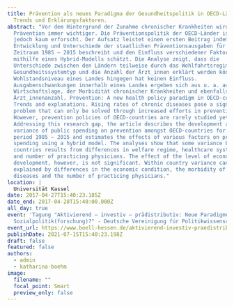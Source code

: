 ```yaml
---
title: Prävention als neues Paradigma der Gesundheitspolitik in OECD-Ländern?
  Trends und Erklärungsfaktoren.
abstract: "Vor dem Hintergrund der Zunahme chronischer Krankheiten wird
  Prävention immer wichtiger. Die Präventionspolitik der OECD-Länder ist bislang
  jedoch kaum erforscht. Der Aufsatz leistet einen ersten Beitrag indem er die
  Entwicklung und Unterschiede der staatlichen Präventionsausgaben für den
  Zeitraum 1985 – 2015 beschreibt und den Einfluss verschiedener Faktoren
  mithilfe eines Hybrid-Modells schätzt. Die Analyse zeigt, dass die
  Unterschiede zwischen den Ländern teilweise durch das Wohlfahrtsregime, den
  Gesundheitssystemtyp und die Anzahl der Ärzt_innen erklärt werden können. Das
  Wohlstandsniveau eines Landes hingegen hat keinen Einfluss.
  Ausgabenschwankungen innerhalb eines Landes ergeben sich aus u. a. aus der
  Wirtschaftslage, der Morbidität chronischer Krankheiten und ebenfalls der
  Ärzt_innenanzahl. Prevention: A new health policy paradigm in OECD-countries?
  Trends and explanations. Rising rates of chronic diseases pose a significant
  problem that can only be solved through increased efforts in prevention.
  However, prevention policies of OECD-countries are rarely studied yet.
  Addressing this research gap, the article describes the development and
  variance of public spending on prevention amongst OECD-countries for the
  period 1985 – 2015 and estimates the effects of various factors on preventive
  spending using a hybrid model. The analyses show that some variance between
  countries results from differences in welfare regime, healthcare system type
  and number of practicing physicians. The effect of the level of economic
  development, however, is not significant. Within country variance can be
  explained by differences in the economic condition, the morbidity of chronic
  diseases and the number of practicing physicians."
location: |
  Universität Kassel
date: 2017-04-27T15:40:23.185Z
date_end: 2017-04-28T15:40:00.000Z
all_day: true
event: 'Tagung "Aktivierend – investiv – prädistributiv: Neue Paradigmen in der
  Sozialpolitik(forschung)?" - Deutsche Vereinigung für Politikwissenschaft'
event_url: https://www.boell-hessen.de/aktivierend-investiv-praedistributiv-neue-paradigmen-der-sozialpolitikforschung/?bw=1?bw/feed/feed/feed/
publishDate: 2021-07-15T15:40:23.198Z
draft: false
featured: false
authors:
  - admin
  - katharina-boehm
image:
  filename: ""
  focal_point: Smart
  preview_only: false
---
```

